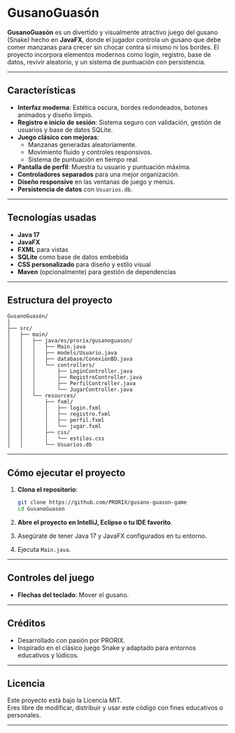 # GusanoGuasón

**GusanoGuasón** es un divertido y visualmente atractivo juego del gusano (Snake) hecho en **JavaFX**, donde el jugador controla un gusano que debe comer manzanas para crecer sin chocar contra sí mismo ni los bordes. El proyecto incorpora elementos modernos como login, registro, base de datos, revivir aleatorio, y un sistema de puntuación con persistencia.

---

## Características

- **Interfaz moderna**: Estética oscura, bordes redondeados, botones animados y diseño limpio.
- **Registro e inicio de sesión**: Sistema seguro con validación, gestión de usuarios y base de datos SQLite.
- **Juego clásico con mejoras**:
  - Manzanas generadas aleatoriamente.
  - Movimiento fluido y controles responsivos.
  - Sistema de puntuación en tiempo real.
- **Pantalla de perfil**: Muestra tu usuario y puntuación máxima.
- **Controladores separados** para una mejor organización.
- **Diseño responsive** en las ventanas de juego y menús.
- **Persistencia de datos** con `Usuarios.db`.

---

## Tecnologías usadas

- **Java 17**
- **JavaFX**
- **FXML** para vistas
- **SQLite** como base de datos embebida
- **CSS personalizado** para diseño y estilo visual
- **Maven** (opcionalmente) para gestión de dependencias

---

## Estructura del proyecto

```
GusanoGuasón/
│
├── src/
│   ├── main/
│   │   ├── java/es/prorix/gusanoguason/
│   │   │   ├── Main.java
│   │   │   ├── models/Usuario.java
│   │   │   ├── database/ConexionBD.java
│   │   │   └── controllers/
│   │   │       ├── LoginController.java
│   │   │       ├── RegistroController.java
│   │   │       ├── PerfilController.java
│   │   │       └── JugarController.java
│   │   └── resources/
│   │       ├── fxml/
│   │       │   ├── login.fxml
│   │       │   ├── registro.fxml
│   │       │   ├── perfil.fxml
│   │       │   └── jugar.fxml
│   │       ├── css/
│   │       │   └── estilos.css
│   │       └── Usuarios.db
```

---

## Cómo ejecutar el proyecto

1. **Clona el repositorio**:
   ```bash
   git clone https://github.com/PRORIX/gusano-guason-game
   cd GusanoGuason
   ```

2. **Abre el proyecto en IntelliJ, Eclipse o tu IDE favorito**.

3. Asegúrate de tener Java 17 y JavaFX configurados en tu entorno.

4. Ejecuta `Main.java`.

---

## Controles del juego

- **Flechas del teclado**: Mover el gusano.

---

## Créditos

- Desarrollado con pasión por PRORIX.
- Inspirado en el clásico juego Snake y adaptado para entornos educativos y lúdicos.

---

## Licencia

Este proyecto está bajo la Licencia MIT.  
Eres libre de modificar, distribuir y usar este código con fines educativos o personales.

---
